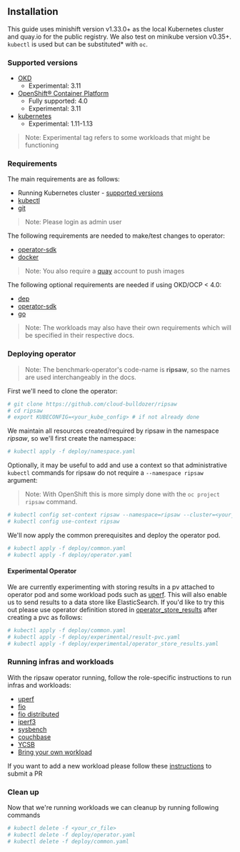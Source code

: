 ## Installation
This guide uses minishift version v1.33.0+ as the local Kubernetes cluster
and quay.io for the public registry. We also test on minikube version v0.35+.
`kubectl` is used but can be substituted* with `oc`.

### Supported versions
* [OKD](https://www.okd.io/)
  * Experimental: 3.11
* [OpenShift® Container Platform](https://www.openshift.com/products/container-platform/)
  * Fully supported: 4.0
  * Experimental: 3.11
* [kubernetes](https://kubernetes.io/)
  * Experimental: 1.11-1.13

> Note: Experimental tag refers to some workloads that might be functioning

### Requirements
<!---
TODO(aakarsh):
Get the specific versions for requirements
-->

The main requirements are as follows:
* Running Kubernetes cluster - [supported versions](#Supported-Versions)
* [kubectl](https://kubernetes.io/docs/tasks/tools/install-kubectl/)
* [git](https://git-scm.com/downloads)

> Note: Please login as admin user

The following requirements are needed to make/test changes to operator:
* [operator-sdk](https://github.com/operator-framework/operator-sdk)
* [docker](https://docs.docker.com/install/)

> Note: You also require a [quay](https://quay.io/) account to push images

The following optional requirements are needed if using OKD/OCP < 4.0:
* [dep](https://golang.github.io/dep/docs/installation.html)
* [operator-sdk](https://github.com/operator-framework/operator-sdk)
* [go](https://golang.org/dl/)

> Note: The workloads may also have their own requirements which will be specified in their respective docs.

### Deploying operator
> Note: The benchmark-operator's code-name is **ripsaw**, so the names are used interchangeably in the docs.

First we'll need to clone the operator:

```bash
# git clone https://github.com/cloud-bulldozer/ripsaw
# cd ripsaw
# export KUBECONFIG=<your_kube_config> # if not already done
```

We maintain all resources created/required by ripsaw in the namespace
_ripsaw_, so we'll first create the namespace:

```bash
# kubectl apply -f deploy/namespace.yaml
```

Optionally, it may be useful to add and use a context so that administrative `kubectl` commands for
ripsaw do not require a `--namespace ripsaw` argument:

> Note: With OpenShift this is more simply done with the `oc project ripsaw` command.

```bash
# kubectl config set-context ripsaw --namespace=ripsaw --cluster=<your_cluster_name> --user=<your_cluster_admin_user>
# kubectl config use-context ripsaw
``` 

We'll now apply the common prerequisites and deploy the operator pod.

```bash
# kubectl apply -f deploy/common.yaml
# kubectl apply -f deploy/operator.yaml
```

#### Experimental Operator

We are currently experimenting with storing results in a pv attached to operator pod
and some workload pods such as [uperf](uperf.md). This will also enable us to send results
to a data store like ElasticSearch. If you'd like to try this out please use operator definition
stored in [operator_store_results](../deploy/experimental/operator_store_results.yaml) after creating a pvc
as follows:

```bash
# kubectl apply -f deploy/common.yaml
# kubectl apply -f deploy/experimental/result-pvc.yaml
# kubectl apply -f deploy/experimental/operator_store_results.yaml
```

### Running infras and workloads
With the ripsaw operator running, follow the role-specific instructions to
run infras and workloads:
* [uperf](uperf.md)
* [fio](fio.md)
* [fio distributed](fio_distributed.md)
* [iperf3](iperf.md)
* [sysbench](sysbench.md)
* [couchbase](couchbase.md)
* [YCSB](ycsb.md)
* [Bring your own workload](byowl.md)

If you want to add a new workload please follow these [instructions](../CONTRIBUTE.md#Add-workload) to submit a PR

### Clean up
Now that we're running workloads we can cleanup by running following commands

```bash
# kubectl delete -f <your_cr_file>
# kubectl delete -f deploy/operator.yaml
# kubectl delete -f deploy/common.yaml
```
